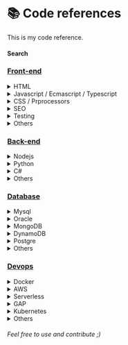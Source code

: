 # 📚 Code references
This is my code reference.

#### Search

### [Front-end](/frontend)
  
<details>
  <summary>HTML</summary>

  * [`View All`](/frontend/html)
</details>

<details>
<summary>Javascript / Ecmascript / Typescript</summary>

* [`View All`](/frontend/js)
</details>

<details>
<summary>CSS / Prprocessors</summary>

* [`View All`](/frontend/css)
</details>  

<details>
  <summary>SEO</summary>

* [`View All`](/frontend/seo)
</details>  

<details>
  <summary>Testing</summary>

* [`View All`](/frontend/testing)
</details>  

<details>
  <summary>Others</summary>  

* [`View All`](/frontend/others)
</details>  

### [Back-end](/backend)

<details>
<summary>Nodejs</summary>

* [`View All`](/backend/nodejs)
</details>

<details>
<summary>Python</summary>

* [`View All`](/backend/python)
</details>

<details>
<summary>C#</summary>

* [`View All`](/backend/csharp)
</details>

<details>
<summary>Others</summary>

* [`View All`](/backend/others)
</details>

### [Database](/database)

<details>
<summary>Mysql</summary>

* [`View All`](/database/mysql/)
</details>

<details>
<summary>Oracle</summary>

* [`View All`](/database/oracle)
</details>

<details>
<summary>MongoDB</summary>

* [`View All`](/database/mongodb)
</details>

<details>
<summary>DynamoDB</summary>

* [`View All`](/database/dynamodb)
</details>

<details>
<summary>Postgre</summary>

* [`View All`](/database/postgre)
</details>

<details>
<summary>Others</summary>

* [`View All`](/database/others)
</details>

### [Devops](/devops)

<details>
<summary>Docker</summary>

* [`View All`](/devops/docker)
</details>

<details>
<summary>AWS</summary>

* [`View All`](/devops/aws)
</details>

<details>
<summary>Serverless</summary>

* [`View All`](/devops/serverless)
</details>

<details>
<summary>GAP</summary>

* [`View All`](/devops/gap)
</details>

<details>
<summary>Kubernetes</summary>

* [`View All`](/devops/kubernetes)
</details>

<details>
<summary>Others</summary>

* [`View All`](/devops/others)
</details>

###### Feel free to use and contribute ;)
